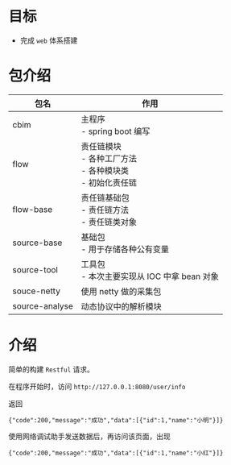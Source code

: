 # 目标

- 完成 `web` 体系搭建

# 包介绍

| 包名             | 作用                                             |
|----------------|------------------------------------------------|
| cbim           | 主程序<br/> - spring boot 编写                      |
| flow           | 责任链模块<br/> - 各种工厂方法<br/> - 各种模块类<br/> - 初始化责任链 |
| flow-base      | 责任链基础包<br/> - 责任链方法<br/> - 责任链类对象              |
| source-base    | 基础包<br/> - 用于存储各种公有变量                          |
| source-tool    | 工具包<br/> - 本次主要实现从 IOC 中拿 bean 对象              |
| souce-netty    | 使用 netty 做的采集包                                 |
| source-analyse | 动态协议中的解析模块                                     |

# 介绍

简单的构建 `Restful` 请求。

在程序开始时，访问 `http://127.0.0.1:8080/user/info`

返回

```
{"code":200,"message":"成功","data":[{"id":1,"name":"小明"}]}
```

使用网络调试助手发送数据后，再访问该页面，出现

```
{"code":200,"message":"成功","data":[{"id":1,"name":"小红"}]}
```